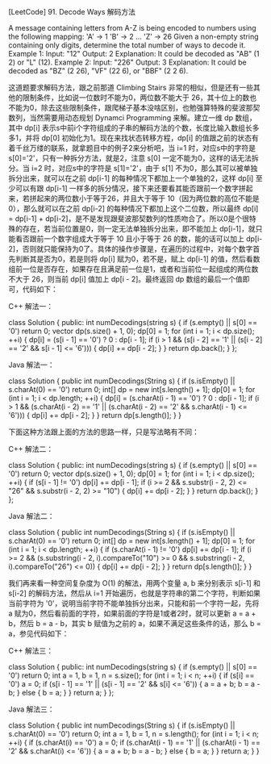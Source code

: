 [LeetCode] 91. Decode Ways 解码方法 

 
A message containing letters from A-Z is being encoded to numbers using the following mapping:
'A' -> 1
'B' -> 2
...
'Z' -> 26
Given a non-empty string containing only digits, determine the total number of ways to decode it.
Example 1:
Input: "12"
Output: 2
Explanation: It could be decoded as "AB" (1 2) or "L" (12).
Example 2:
Input: "226"
Output: 3
Explanation: It could be decoded as "BZ" (2 26), "VF" (22 6), or "BBF" (2 2 6).
 
这道题要求解码方法，跟之前那道 Climbing Stairs 非常的相似，但是还有一些其他的限制条件，比如说一位数时不能为0，两位数不能大于 26，其十位上的数也不能为0，除去这些限制条件，跟爬梯子基本没啥区别，也勉强算特殊的斐波那契数列，当然需要用动态规划 Dynamci Programming 来解。建立一维 dp 数组，其中 dp[i] 表示s中前i个字符组成的子串的解码方法的个数，长度比输入数组长多多1，并将 dp[0] 初始化为1。现在来找状态转移方程，dp[i] 的值跟之前的状态有着千丝万缕的联系，就拿题目中的例子2来分析吧，当 i=1 时，对应s中的字符是 s[0]='2'，只有一种拆分方法，就是2，注意 s[0] 一定不能为0，这样的话无法拆分。当 i=2 时，对应s中的字符是 s[1]='2'，由于 s[1] 不为0，那么其可以被单独拆分出来，就可以在之前 dp[i-1] 的每种情况下都加上一个单独的2，这样 dp[i] 至少可以有跟 dp[i-1] 一样多的拆分情况，接下来还要看其能否跟前一个数字拼起来，若拼起来的两位数小于等于26，并且大于等于 10（因为两位数的高位不能是0），那么就可以在之前 dp[i-2] 的每种情况下都加上这个二位数，所以最终 dp[i] = dp[i-1] + dp[i-2]，是不是发现跟斐波那契数列的性质吻合了。所以0是个很特殊的存在，若当前位置是0，则一定无法单独拆分出来，即不能加上 dp[i-1]，就只能看否跟前一个数字组成大于等于 10 且小于等于 26 的数，能的话可以加上 dp[i-2]，否则就只能保持为0了。具体的操作步骤是，在遍历的过程中，对每个数字首先判断其是否为0，若是则将 dp[i] 赋为0，若不是，赋上 dp[i-1] 的值，然后看数组前一位是否存在，如果存在且满足前一位是1，或者和当前位一起组成的两位数不大于 26，则当前 dp[i] 值加上 dp[i - 2]。最终返回 dp 数组的最后一个值即可，代码如下：
 
C++ 解法一：

class Solution {
public:
    int numDecodings(string s) {
        if (s.empty() || s[0] == '0') return 0;
        vector<int> dp(s.size() + 1, 0);
        dp[0] = 1;
        for (int i = 1; i < dp.size(); ++i) {
            dp[i] = (s[i - 1] == '0') ? 0 : dp[i - 1];
            if (i > 1 && (s[i - 2] == '1' || (s[i - 2] == '2' && s[i - 1] <= '6'))) {
                dp[i] += dp[i - 2];
            }
        }
        return dp.back();
    }
};

 
Java 解法一：

class Solution {
    public int numDecodings(String s) {
        if (s.isEmpty() || s.charAt(0) == '0') return 0;
        int[] dp = new int[s.length() + 1];
        dp[0] = 1;
        for (int i = 1; i < dp.length; ++i) {
            dp[i] = (s.charAt(i - 1) == '0') ? 0 : dp[i - 1];
            if (i > 1 && (s.charAt(i - 2) == '1' || (s.charAt(i - 2) == '2' && s.charAt(i - 1) <= '6'))) {
                dp[i] += dp[i - 2];
            }
        }
        return dp[s.length()];
    }
}

 
下面这种方法跟上面的方法的思路一样，只是写法略有不同：
 
C++ 解法二：

class Solution {
public:
    int numDecodings(string s) {
        if (s.empty() || s[0] == '0') return 0;
        vector<int> dp(s.size() + 1, 0);
        dp[0] = 1;
        for (int i = 1; i < dp.size(); ++i) {
            if (s[i - 1] != '0') dp[i] += dp[i - 1];
            if (i >= 2 && s.substr(i - 2, 2) <= "26" && s.substr(i - 2, 2) >= "10") {
                dp[i] += dp[i - 2];
            }
        }
        return dp.back();
    }
};

 
Java  解法二：

class Solution {
    public int numDecodings(String s) {
        if (s.isEmpty() || s.charAt(0) == '0') return 0;
        int[] dp = new int[s.length() + 1];
        dp[0] = 1;
        for (int i = 1; i < dp.length; ++i) {
            if (s.charAt(i - 1) != '0') dp[i] += dp[i - 1];
            if (i >= 2 && (s.substring(i - 2, i).compareTo("10") >= 0 && s.substring(i - 2, i).compareTo("26") <= 0)) {
                dp[i] += dp[i - 2];
            }
        }
        return dp[s.length()];
    }
}

 
我们再来看一种空间复杂度为 O(1) 的解法，用两个变量 a, b 来分别表示 s[i-1] 和 s[i-2] 的解码方法，然后从 i=1 开始遍历，也就是字符串的第二个字符，判断如果当前字符为 '0'，说明当前字符不能单独拆分出来，只能和前一个字符一起，先将 a 赋为0，然后看前面的字符，如果前面的字符是1或者2时，就可以更新 a = a + b，然后 b = a - b，其实 b 赋值为之前的 a，如果不满足这些条件的话，那么 b = a，参见代码如下：
 
C++ 解法三：

class Solution {
public:
    int numDecodings(string s) {
        if (s.empty() || s[0] == '0') return 0;
        int a = 1, b = 1, n = s.size();
        for (int i = 1; i < n; ++i) {
            if (s[i] == '0') a = 0;
            if (s[i - 1] == '1' || (s[i - 1] == '2' && s[i] <= '6')) {
                a = a + b;
                b = a - b;
            } else {
                b = a;
            }
        }
        return a;
    }
};

 
Java 解法三：

class Solution {
    public int numDecodings(String s) {
        if (s.isEmpty() || s.charAt(0) == '0') return 0;
        int a = 1, b = 1, n = s.length();
        for (int i = 1; i < n; ++i) {
            if (s.charAt(i) == '0') a = 0;
            if (s.charAt(i - 1) == '1' || (s.charAt(i - 1) == '2' && s.charAt(i) <= '6')) {
                a = a + b;
                b = a - b;
            } else {
                b = a;
            }
        }
        return a;
    }
}
